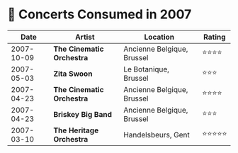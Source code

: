 # 🎤 Concerts Consumed in 2007

| Date | Artist | Location | Rating |
| --- | --- | --- | --- |
| 2007-10-09 | **The Cinematic Orchestra** | Ancienne Belgique, Brussel | ⭐️⭐️⭐️⭐️️️ |
| 2007-05-03 | **Zita Swoon** | Le Botanique, Brussel | ⭐️️⭐️️⭐️️ |
| 2007-04-23 | **The Cinematic Orchestra** | Ancienne Belgique, Brussel | ⭐️⭐️⭐️⭐️ |
| 2007-04-23 | **Briskey Big Band** | Ancienne Belgique, Brussel| ⭐️⭐️⭐️ |
| 2007-03-10 | **The Heritage Orchestra** | Handelsbeurs, Gent | ⭐️⭐️⭐️⭐️⭐️️️ |
